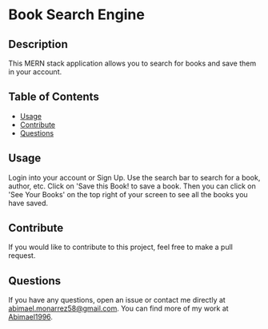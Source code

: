 # Book Search Engine

## Description
    
This MERN stack application allows you to search for books and save them in your account.
    
## Table of Contents
    
- [Usage](#usage)
- [Contribute](#contribute)
- [Questions](#questions)
        
## Usage
    
Login into your account or Sign Up. Use the search bar to search for a book, author, etc. Click on 'Save this Book! to save a book. Then you can click on 'See Your Books' on the top right of your screen to see all the books you have saved.

## Contribute
    
If you would like to contribute to this project, feel free to make a pull request.

## Questions

If you have any questions, open an issue or contact me directly at abimael.monarrez58@gmail.com. You can find more of my work at [Abimael1996](https://github.com/Abimael1996).

